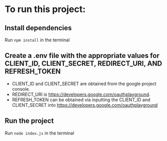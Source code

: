 # To run this project:

## Install dependencies
Run ```npm install``` in the terminal

## Create a .env file with the appropriate values for CLIENT_ID, CLIENT_SECRET, REDIRECT_URI, AND REFRESH_TOKEN 

- CLIENT_ID and CLIENT_SECRET are obtained from the google project console.
- REDIRECT_URI is https://developers.google.com/oauthplayground.
- REFRESH_TOKEN can be obtained via inputting the CLIENT_ID and CLIENT_SECRET into https://developers.google.com/oauthplayground

## Run the project
Run ```node index.js``` in the terminal
